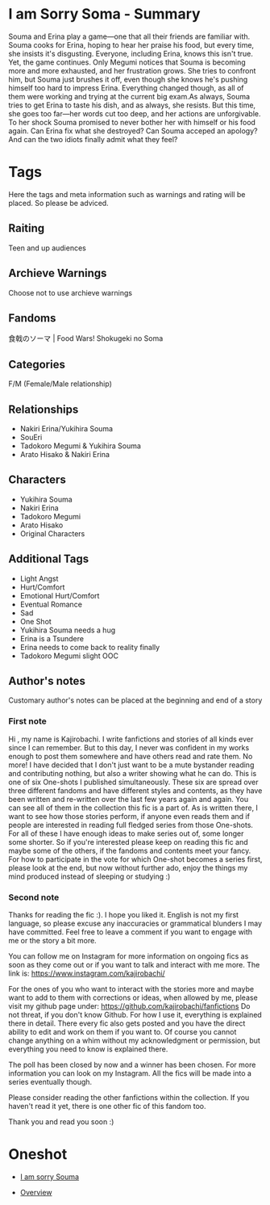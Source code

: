 # I am Sorry Soma - Summary

Souma and Erina play a game—one that all their friends are familiar with. Souma cooks for Erina, hoping to hear her praise his food, but every time, she insists it's disgusting. Everyone, including Erina, knows this isn't true. Yet, the game continues. Only Megumi notices that Souma is becoming more and more exhausted, and her frustration grows. She tries to confront him, but Souma just brushes it off, even though she knows he's pushing himself too hard to impress Erina. Everything changed though, as all of them were working and trying at the current big exam.As always, Souma tries to get Erina to taste his dish, and as always, she resists. But this time, she goes too far—her words cut too deep, and her actions are unforgivable. To her shock Souma promised to never bother her with himself or his food again. Can Erina fix what she destroyed? Can Souma acceped an apology? And can the two idiots finally admit what they feel? 

# Tags

Here the tags and meta information such as warnings and rating will be placed. So please be adviced.

## Raiting
Teen and up audiences

## Archieve Warnings
Choose not to use archieve warnings

## Fandoms
食戟のソーマ | Food Wars! Shokugeki no Soma

## Categories
F/M (Female/Male relationship)

## Relationships
- Nakiri Erina/Yukihira Souma
- SouEri
- Tadokoro Megumi & Yukihira Souma
- Arato Hisako & Nakiri Erina

## Characters
- Yukihira Souma
- Nakiri Erina
- Tadokoro Megumi
- Arato Hisako
- Original Characters

## Additional Tags
- Light Angst
- Hurt/Comfort
- Emotional Hurt/Comfort
- Eventual Romance
- Sad
- One Shot
- Yukihira Souma needs a hug
- Erina is a Tsundere
- Erina needs to come back to reality finally
- Tadokoro Megumi slight OOC

## Author's notes

Customary author's notes can be placed at the beginning and end of a story

### First note
Hi , my name is Kajirobachi. I write fanfictions and stories of all kinds ever since I can remember. But to this day, I never was confident in my works enough to post them somewhere and have others read and rate them. No more! I have decided that I don't just want to be a mute bystander reading and contributing nothing, but also a writer showing what he can do. This is one of six One-shots I published simultaneously. These six are spread over three different fandoms and have different styles and contents, as they have been written and re-written over the last few years again and again. You can see all of them in the collection this fic is a part of. As is written there, I want to see how those stories perform, if anyone even reads them and if people are interested in reading full fledged series from those One-shots. For all of these I have enough ideas to make series out of, some longer some shorter. So if you're interested please keep on reading this fic and maybe some of the others, if the fandoms and contents meet your fancy. For how to participate in  the vote for which One-shot becomes a series first, please look at the end, but now without further ado, enjoy the things my mind produced instead of sleeping or studying :)

### Second note
Thanks for reading the fic :). I hope you liked it. English is not my first language, so please excuse any inaccuracies or grammatical blunders I may have committed. Feel free to leave a comment if you want to engage with me or the story a bit more.

You can follow me on Instagram for more information on ongoing fics as soon as they come out or if you want to talk and interact with me more. The link is: https://www.instagram.com/kajirobachi/

For the ones of you who want to interact with the stories more and maybe want to add to them with corrections or ideas, when allowed by me, please visit my github page under: https://github.com/kajirobachi/fanfictions
Do not threat, if you don't know Github. For how I use it, everything is explained there in detail. There every fic also gets posted and you have the direct ability to edit and work on them if you want to. Of course you cannot change anything on a whim without my acknowledgment or permission, but everything you need to know is explained there.

The poll has been closed by now and a winner has been chosen. For more information you can look on my Instagram. All the fics will be made into a series eventually though.

Please consider reading the other fanfictions within the collection. If you haven't read it yet, there is one other fic of this fandom too.

Thank you and read you soon :)  

# Oneshot
- [I am sorry Souma](/Shokugeki%20no%20Souma/Oneshots/I%20am%20sorry%20Soma%20(Pre-series)/Oneshot.md)

- [Overview](/Shokugeki%20no%20Souma/README.md)